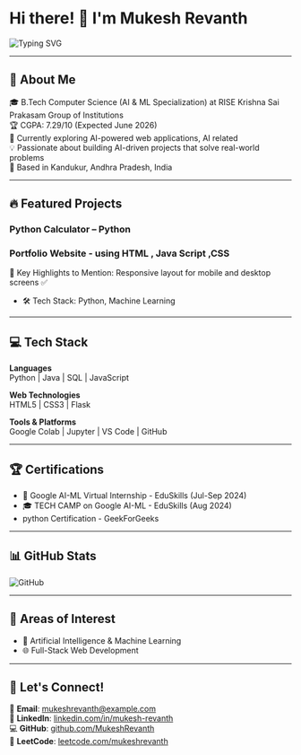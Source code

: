 # Hi there! 👋 I'm Mukesh Revanth

![Typing SVG](https://readme-typing-svg.herokuapp.com?font=Fira+Code&size=25&pause=1000&color=00F79D&width=435&lines=Aspiring+Developer;AI+%26+ML+Enthusiast;Full+Stack+Learner;Always+Learning+New+Things)

---

## 🚀 About Me
🎓 B.Tech Computer Science (AI & ML Specialization) at RISE Krishna Sai Prakasam Group of Institutions  
🏆 CGPA: 7.29/10 (Expected June 2026)  
🌱 Currently exploring AI-powered web applications, AI related  
💡 Passionate about building AI-driven projects that solve real-world problems  
📍 Based in Kandukur, Andhra Pradesh, India  

---

## 🔥 Featured Projects

### Python Calculator – Python 

### Portfolio Website - using HTML , Java Script ,CSS 
🧩 Key Highlights to Mention:
Responsive layout for mobile and desktop screens ✅

 

- 🛠️ Tech Stack: Python, Machine Learning 

---

## 💻 Tech Stack

**Languages**  
Python | Java | SQL | JavaScript  

**Web Technologies**  
HTML5 | CSS3 | Flask  

**Tools & Platforms**  
Google Colab | Jupyter | VS Code | GitHub  

---

## 🏆 Certifications
- 🤖 Google AI-ML Virtual Internship - EduSkills (Jul-Sep 2024)  
- 🎓 TECH CAMP on Google AI-ML - EduSkills (Aug 2024)  
-   python Certification - GeekForGeeks

---

## 📊 GitHub Stats
![GitHub ](https://github.com/Revanth-4233/Revanth-4233/t)  

---

## 🎯 Areas of Interest
- 🤖 Artificial Intelligence & Machine Learning
- 🌐 Full-Stack Web Development  

---

## 🤝 Let's Connect!
📧 **Email**: [mukeshrevanth@example.com](mailto:mukeshrevanth@example.com)  
💼 **LinkedIn**: [linkedin.com/in/mukesh-revanth](https://www.linkedin.com/in/mukesh-revanth-3529b329a/)  
💻 **GitHub**: [github.com/MukeshRevanth](https://github.com/Revanth-4233)  
🎯 **LeetCode**: [leetcode.com/mukeshrevanth](https://leetcode.com/u/mukesh_revanth/)  

